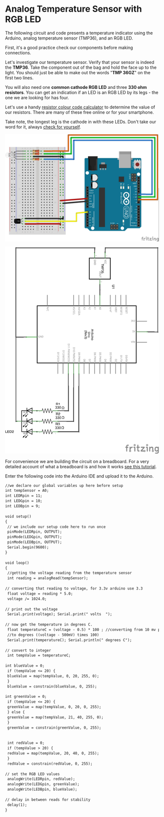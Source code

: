 # Analog Temperature Sensor with RGB LED

The following circuit and code presents a temperature indicator using the Arduino, analog temperature sensor (TMP36), and an RGB LED.

 

First, it's a good practice check our components before making connections.

Let's investigate our temperature sensor. Verify that your sensor is indeed the **TMP36**. Take the component out of the bag and hold the face up to the light. You should just be able to make out the words "**TMP 36GZ**" on the first two lines. 

You will also need one **common cathode RGB LED** and three **330 ohm resistors**. You can get an indication if an LED is an RGB LED by its legs - the one we are looking for has four.

Let's use a handy [resistor colour code calculator](https://www.digikey.com.au/en/resources/conversion-calculators/conversion-calculator-resistor-color-code-4-band) to determine the value of our resistors. There are many of these free online or for your smartphone.

Take note, the longest leg is the cathode in with these LEDs. Don't take our word for it, always [check for yourself](https://www.sparkfun.com/products/105).

![](/assets/basics/analogTempSensorAndRGBLED_bb.jpg)

![](/assets/basics/analogTempSensorAndRGBLED_schem.jpg)

For convenience we are building the circuit on a breadboard. For a very detailed account of what a breadboard is and how it works [see this tutorial](https://learn.sparkfun.com/tutorials/how-to-use-a-breadboard).

Enter the following code into the Arduino IDE and upload it to the Arduino.

```markdown C++
//we declare our global variables up here before setup
int tempSensor = A0;
int LEDRpin = 11;
int LEDGpin = 10;
int LEDBpin = 9;

void setup() 
{
 // we include our setup code here to run once
 pinMode(LEDRpin, OUTPUT);
 pinMode(LEDGpin, OUTPUT);
 pinMode(LEDBpin, OUTPUT);
 Serial.begin(9600);
}

void loop() 
{
 //getting the voltage reading from the temperature sensor
 int reading = analogRead(tempSensor);

// converting that reading to voltage, for 3.3v arduino use 3.3
 float voltage = reading * 5.0;
 voltage /= 1024.0;

// print out the voltage
 Serial.print(voltage); Serial.print(" volts  ");

// now get the temperature in degrees C.
 float temperatureC = (voltage - 0.5) * 100 ; //converting from 10 mv per degree wit 500 mV offset
 //to degrees ((voltage - 500mV) times 100)
 Serial.print(temperatureC); Serial.println(" degrees C");

// convert to integer
 int tempValue = temperatureC;

int blueValue = 0;
 if (tempValue <= 20) {
 blueValue = map(tempValue, 0, 20, 255, 0);
 }
 blueValue = constrain(blueValue, 0, 255);

int greenValue = 0;
 if (tempValue <= 20) {
 greenValue = map(tempValue, 0, 20, 0, 255);
 } else {
 greenValue = map(tempValue, 21, 40, 255, 0);
 }
 greenValue = constrain(greenValue, 0, 255);


 int redValue = 0;
 if (tempValue > 20) {
 redValue = map(tempValue, 20, 40, 0, 255);
 }
 redValue = constrain(redValue, 0, 255);

// set the RGB LED values
 analogWrite(LEDRpin, redValue);
 analogWrite(LEDGpin, greenValue);
 analogWrite(LEDBpin, blueValue);

// delay in between reads for stability
 delay(1);
}
```
